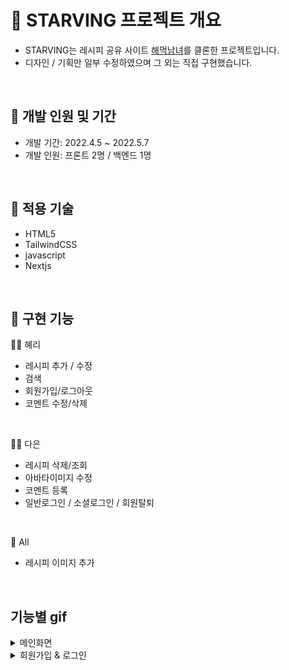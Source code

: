 # 🍳 STARVING 프로젝트 개요
- STARVING는 레시피 공유 사이트 <a href="https://haemukja.com/main" target="_blank"> 해먹남녀</a>를 클론한 프로젝트입니다.
- 디자인 / 기획만 일부 수정하였으며 그 외는 직접 구현했습니다.
<br/>


## 🥗 개발 인원 및 기간
- 개발 기간: 2022.4.5 ~ 2022.5.7
- 개발 인원: 프론트 2명 / 백엔드 1명

<br/>

## 🧂 적용 기술
- HTML5
- TailwindCSS
- javascript
- Nextjs
<br/>

## 🍴 구현 기능
🧑‍🌾 혜리
- 레시피 추가 / 수정 
- 검색
- 회원가입/로그아웃
- 코멘트 수정/삭제
<br/>

👩‍🍳 다은
- 레시피 삭제/조회
- 아바타이미지 수정
- 코멘트 등록
- 일반로그인 / 소셜로그인 / 회원탈퇴
<br/>

🥂 All
- 레시피 이미지 추가
<br/>

## 기능별 gif
<details>
<summary>메인화면</summary>
<div markdown="1">       
<br/>
![main_page](https://user-images.githubusercontent.com/64053930/167358599-e79692bc-f741-4783-8339-94f2a974bb34.gif)

</div>
</details>

<details>
<summary>회원가입 & 로그인</summary>
<div markdown="2">       
<br/>
![register login](https://user-images.githubusercontent.com/64053930/167383792-3e93d3b0-cf4d-4463-8296-7f7e69770038.gif)

</div>
</details>

